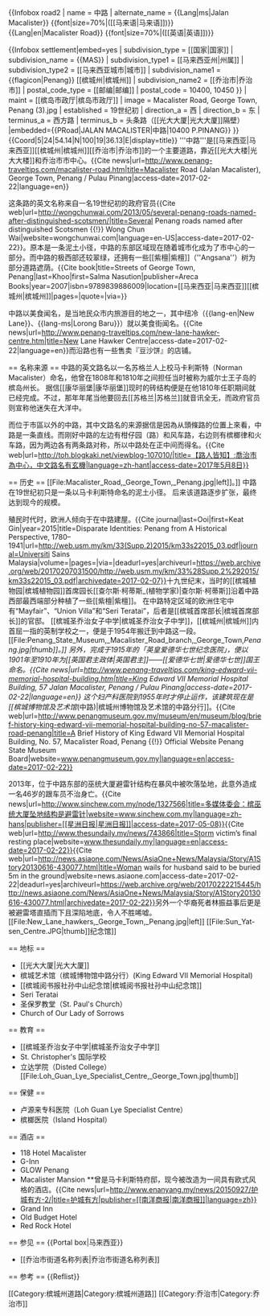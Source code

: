 {{Infobox road2
| name = 中路
| alternate_name = {{Lang|ms|Jalan Macalister}} {{font|size=70%|([[马来语|马来语]])}}<br>{{Lang|en|Macalister Road}} {{font|size=70%|([[英语|英语]])}}
<!---->
{{Infobox settlement|embed=yes
  | subdivision_type = [[国家|国家]]
  | subdivision_name = {{MAS}}
  | subdivision_type1 = [[马来西亚州|州属]]
  | subdivision_type2 = [[马来西亚城市|城市]]
  | subdivision_name1 = {{flagicon|Penang}} [[槟城州|槟城州]]
  | subdivision_name2 = [[乔治市|乔治市]]
  | postal_code_type = [[邮编|邮编]]
  | postal_code = 10400, 10450
}}
| maint = [[槟岛市政厅|槟岛市政厅]]
| image = Macalister Road, George Town, Penang (3).jpg
| established = 19世纪初
| direction_a = 西
| direction_b = 东
| terminus_a = 西方路
| terminus_b = 头条路（[[光大大厦|光大大厦]]隔壁）
|embedded={{PRoad|JALAN MACALISTER|中路|10400 P.PINANG}}
}}{{Coord|5|24|54.14|N|100|19|36.13|E|display=title}}
'''中路'''是[[马来西亚|马来西亚]][[槟城州|槟城州]][[乔治市|乔治市]]的一个主要道路，靠近[[光大大楼|光大大楼]]和乔治市市中心。<ref name=":0">{{Cite news|url=http://www.penang-traveltips.com/macalister-road.htm|title=Macalister Road (Jalan Macalister), George Town, Penang / Pulau Pinang|access-date=2017-02-22|language=en}}</ref>

这条路的英文名称来自一名19世纪初的政府官员<ref name=":2">{{Cite web|url=http://wongchunwai.com/2013/05/several-penang-roads-named-after-distinguished-scotsmen/|title=Several Penang roads named after distinguished Scotsmen {{!}} Wong Chun Wai|website=wongchunwai.com|language=en-US|access-date=2017-02-22}}</ref>。原本是一条泥土小径，中路的东部区域现在随着城市化成为了市中心的一部分。而中路的极西部还较翠绿，还拥有一些[[紫檀|紫檀]]（''Angsana''）树为部分道路遮荫。<ref name=":1">{{Cite book|title=Streets of George Town, Penang|last=Khoo|first=Salma Nasution|publisher=Areca Books|year=2007|isbn=9789839886009|location=[[马来西亚|马来西亚]][[槟城州|槟城州]]|pages=|quote=|via=}}</ref>

中路以美食闻名，是当地民众市内旅游目的地之一，其中纽冷（{{lang-en|New Lane}}、{{lang-ms|Lorong Baru}}）就以美食街闻名。<ref>{{Cite news|url=http://www.penang-traveltips.com/new-lane-hawker-centre.htm|title=New Lane Hawker Centre|access-date=2017-02-22|language=en}}</ref>而沿路也有一些售卖『豆沙饼』的店铺。

== 名称来源 ==
中路的英文路名以一名苏格兰人上校马卡利斯特（Norman Macalister）命名，他曾在1808年和1810年之间担任当时被称为威尔士王子岛的槟岛州长。<ref name=":0" /><ref name=":2" /><ref name=":1" /> 据信[[康华丽堡|康华丽堡]]现时的砖结构便是在他1810年任职期间就已经完成。不过，那年年尾当他要回去[[苏格兰|苏格兰]]就音讯全无，而政府官员则宣称他迷失在大洋中。

而位于市區以外的中路，其中文路名的来源据信是因為从頭條路的位置上來看，中路是一条直线。而刚好中路的左边有柑仔园（路）和风车路，右边则有槟榔律和火车路，因为两边各有两条路对称，所以中路处在正中间而得名。<ref>{{Cite web|url=http://toh.blogkaki.net/viewblog-107010/|title=【路人皆知】:喬治市為中心，中文路名有玄機|language=zh-hant|access-date=2017年5月8日}}</ref>

== 历史 ==
[[File:Macalister_Road,_George_Town,_Penang.jpg|left]]。]]
中路在19世纪初只是一条以马卡利斯特命名的泥土小径。 后来该道路逐步扩张，最终达到现今的规模。<ref name=":0" />

殖民时代时，欧洲人倾向于在中路建屋。<ref>{{Cite journal|last=Ooi|first=Keat Gin|year=2015|title=Disparate Identities: Penang from A Historical Perspective, 1780–1941|url=http://web.usm.my/km/33(Supp.2)2015/km33s22015_03.pdf|journal=Universiti Sains Malaysia|volume=|pages=|via=|deadurl=yes|archiveurl=https://web.archive.org/web/20170207031500/http://web.usm.my/km/33%28Supp.2%292015/km33s22015_03.pdf|archivedate=2017-02-07}}</ref>十九世纪末，当时的[[槟城植物园|槟城植物园]]首席园长[[查尔斯·柯蒂斯_(植物学家)|查尔斯·柯蒂斯]]沿着中路西部最西端部分种植了一些[[紫檀|紫檀]]。<ref name=":0" /> 在中路特定区域的欧洲住宅中有“Mayfair”、“Union Villa”和“Seri Teratai”，后者是[[槟城首席部长|槟城首席部长]]的官邸。<ref name=":1" /> [[槟城圣乔治女子中学|槟城圣乔治女子中学]]，[[槟城州|槟城州]]内首屈一指的英制学校之一，便是于1954年搬迁到中路这一段。
[[File:Penang_State_Museum,_Macalister_Road_branch,_George_Town,_Penang.jpg|thumb]]。]]
另外，完成于1915年的「英皇爱德华七世纪念医院」，便以1901年至1910年为[[英国君主政体|英国君主]]——[[爱德华七世|爱德华七世]]国王命名。<ref name=":1" /><ref>{{Cite news|url=http://www.penang-traveltips.com/king-edward-vii-memorial-hospital-building.htm|title=King Edward VII Memorial Hospital Building, 57 Jalan Macalister, Penang / Pulau Pinang|access-date=2017-02-22|language=en}}</ref> 这个妇产科医院到1955年时才停止运作，该建筑现在是[[槟城博物馆及艺术馆_(中路)|槟城州博物馆及艺术馆的中路分行]]。<ref>{{Cite web|url=http://www.penangmuseum.gov.my/museum/en/museum/blog/brief-history-king-edward-vii-memorial-hospital-building-no-57-macalister-road-penang|title=A Brief History of King Edward VII Memorial Hospital Building,  No. 57, Macalister Road, Penang {{!}} Official Website Penang State Museum Board|website=www.penangmuseum.gov.my|language=en|access-date=2017-02-22}}</ref>

2013年，位于中路东部的巫统大厦避雷针结构在暴风中被吹落坠地，此意外造成一名46岁的跟车员不治身亡。<ref>{{Cite news|url=http://www.sinchew.com.my/node/1327566|title=多媒体委会：槟巫统大厦坠地结构是避雷针|website=www.sinchew.com.my|language=zh-hans|publisher=[[星洲日报|星洲日报]]|access-date=2017-05-08}}</ref><ref>{{Cite web|url=http://www.thesundaily.my/news/743866|title=Storm victim’s final resting place|website=www.thesundaily.my|language=en|access-date=2017-02-22}}</ref><ref>{{Cite web|url=http://news.asiaone.com/News/AsiaOne+News/Malaysia/Story/A1Story20130616-430077.html|title=Woman wails for husband said to be buried 5m in the ground|website=news.asiaone.com|access-date=2017-02-22|deadurl=yes|archiveurl=https://web.archive.org/web/20170222215445/http://news.asiaone.com/News/AsiaOne+News/Malaysia/Story/A1Story20130616-430077.html|archivedate=2017-02-22}}</ref>另外一个华裔死者林振益事后更是被避雷塔直插而下且深陷地底，令人不胜唏嘘。
[[File:New_Lane_hawkers,_George_Town,_Penang.jpg|left]]
[[File:Sun_Yat-sen_Centre.JPG|thumb]]纪念馆]]

== 地标 ==
* [[光大大厦|光大大厦]]
* 槟城艺术馆（槟城博物馆中路分行）(King Edward VII Memorial Hospital)
* [[槟城阅书报社孙中山纪念馆|槟城阅书报社孙中山纪念馆]]
* Seri Teratai
* 圣保罗教堂（St. Paul's Church）
* Church of Our Lady of Sorrows

== 教育 ==
* [[槟城圣乔治女子中学|槟城圣乔治女子中学]]
* St. Christopher's 国际学校
* 立达学院（Disted College）
[[File:Loh_Guan_Lye_Specialist_Centre,_George_Town.jpg|thumb]]

== 保健 ==
* 卢源来专科医院（Loh Guan Lye Specialist Centre）
* 槟榔医院（Island Hospital）

== 酒店 ==
* 118 Hotel Macalister
* G-Inn
* GLOW Penang
* Macalister Mansion
**曾是马卡利斯特府邸，现今被改造为一间具有欧式风格的酒店。<ref>{{Cite news|url=http://www.enanyang.my/news/20150927/护城有方-2/|title=护城有方|publisher=[[南洋商报|南洋商报]]|language=zh}}</ref>
* Grand Inn
* Old Budget Hotel
* Red Rock Hotel

== 参见 ==
{{Portal box|马来西亚}}
* [[乔治市街道名称列表|乔治市街道名称列表]]

== 参考 ==
{{Reflist}}

[[Category:槟城州道路|Category:槟城州道路]]
[[Category:乔治市|Category:乔治市]]